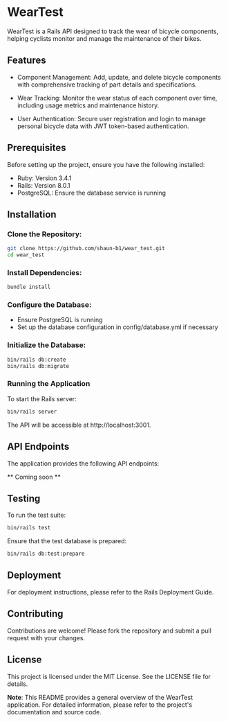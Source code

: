 # WearTest

WearTest is a Rails API designed to track the wear of bicycle components, helping cyclists monitor and manage the maintenance of their bikes.

## Features

- Component Management: Add, update, and delete bicycle components with comprehensive tracking of part details and specifications.

- Wear Tracking: Monitor the wear status of each component over time, including usage metrics and maintenance history.

- User Authentication: Secure user registration and login to manage personal bicycle data with JWT token-based authentication.

## Prerequisites

Before setting up the project, ensure you have the following installed:

- Ruby: Version 3.4.1
- Rails: Version 8.0.1
- PostgreSQL: Ensure the database service is running

## Installation

### Clone the Repository:

```bash
git clone https://github.com/shaun-b1/wear_test.git
cd wear_test
```

### Install Dependencies:

```bash
bundle install
```

### Configure the Database:

- Ensure PostgreSQL is running
- Set up the database configuration in config/database.yml if necessary

### Initialize the Database:

```bash
bin/rails db:create
bin/rails db:migrate
```

### Running the Application

To start the Rails server:

```bash
bin/rails server
```

The API will be accessible at http://localhost:3001.

## API Endpoints

The application provides the following API endpoints:

** Coming soon **

## Testing

To run the test suite:

```bash
bin/rails test
```

Ensure that the test database is prepared:

```bash
bin/rails db:test:prepare
```

## Deployment

For deployment instructions, please refer to the Rails Deployment Guide.

## Contributing

Contributions are welcome! Please fork the repository and submit a pull request with your changes.

## License

This project is licensed under the MIT License. See the LICENSE file for details.

**Note**: This README provides a general overview of the WearTest application. For detailed information, please refer to the project's documentation and source code.
